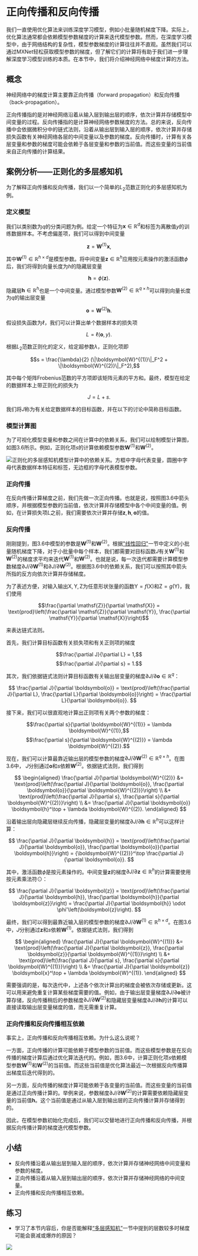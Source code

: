 # 正向传播和反向传播


我们一直使用优化算法来训练深度学习模型，例如小批量随机梯度下降。实际上，优化算法通常都会依赖模型参数梯度的计算来迭代模型参数。然而，在深度学习模型中，由于网络结构的复杂性，模型参数梯度的计算往往并不直观。虽然我们可以通过MXNet轻松获取模型参数的梯度，但了解它们的计算将有助于我们进一步理解深度学习模型训练的本质。在本节中，我们将介绍神经网络中梯度计算的方法。


## 概念

神经网络中的梯度计算主要靠正向传播（forward propagation）和反向传播（back-propagation）。

正向传播指的是对神经网络沿着从输入层到输出层的顺序，依次计算并存储模型中间变量的过程。反向传播指的是计算神经网络参数梯度的方法。总的来说，反向传播中会依据微积分中的链式法则，沿着从输出层到输入层的顺序，依次计算并存储损失函数有关神经网络各层的中间变量以及参数的梯度。反向传播时，计算有关各层变量和参数的梯度可能会依赖于各层变量和参数的当前值。而这些变量的当前值来自正向传播的计算结果。


## 案例分析——正则化的多层感知机

为了解释正向传播和反向传播，我们以一个简单的$L_2$范数正则化的多层感知机为例。


### 定义模型

我们以类别数为$q$的分类问题为例。给定一个特征为$\boldsymbol{x} \in \mathbb{R}^d$和标签为离散值$y$的训练数据样本。不考虑偏差项，我们可以得到中间变量

$$\boldsymbol{z} = \boldsymbol{W}^{(1)} \boldsymbol{x},$$

其中$\boldsymbol{W}^{(1)} \in \mathbb{R}^{h \times d}$是模型参数。将中间变量$\boldsymbol{z} \in \mathbb{R}^h$应用按元素操作的激活函数$\phi$后，我们将得到向量长度为$h$的隐藏层变量

$$\boldsymbol{h} = \phi (\boldsymbol{z}).$$

隐藏层$\boldsymbol{h} \in \mathbb{R}^h$也是一个中间变量。通过模型参数$\boldsymbol{W}^{(2)} \in \mathbb{R}^{q \times h}$可以得到向量长度为$q$的输出层变量

$$\boldsymbol{o} = \boldsymbol{W}^{(2)} \boldsymbol{h}.$$

假设损失函数为$\ell$，我们可以计算出单个数据样本的损失项

$$L = \ell(\boldsymbol{o}, y).$$

根据$L_2$范数正则化的定义，给定超参数$\lambda$，正则化项即

$$s = \frac{\lambda}{2} (\|\boldsymbol{W}^{(1)}\|_F^2 + \|\boldsymbol{W}^{(2)}\|_F^2),$$

其中每个矩阵Frobenius范数的平方项即该矩阵元素的平方和。最终，模型在给定的数据样本上带正则化的损失为

$$J = L + s.$$

我们将$J$称为有关给定数据样本的目标函数，并在以下的讨论中简称目标函数。


### 模型计算图

为了可视化模型变量和参数之间在计算中的依赖关系，我们可以绘制模型计算图，如图3.6所示。例如，正则化项$s$的计算依赖模型参数$\boldsymbol{W}^{(1)}$和$\boldsymbol{W}^{(2)}$。

![正则化的多层感知机模型计算中的依赖关系。方框中字母代表变量，圆圈中字母代表数据样本特征和标签，无边框的字母代表模型参数。](../img/backprop.svg)


### 正向传播

在反向传播计算梯度之前，我们先做一次正向传播。也就是说，按照图3.6中箭头顺序，并根据模型参数的当前值，依次计算并存储模型中各个中间变量的值。例如，在计算损失项$L$之前，我们需要依次计算并存储$\boldsymbol{z}, \boldsymbol{h}, \boldsymbol{o}$的值。


### 反向传播

刚刚提到，图3.6中模型的参数是$\boldsymbol{W}^{(1)}$和$\boldsymbol{W}^{(2)}$。根据["线性回归"](linear-regression.md)一节中定义的小批量随机梯度下降，对于小批量中每个样本，我们都需要对目标函数$J$有关$\boldsymbol{W}^{(1)}$和$\boldsymbol{W}^{(2)}$的梯度求平均来迭代$\boldsymbol{W}^{(1)}$和$\boldsymbol{W}^{(2)}$。也就是说，每一次迭代都需要计算模型参数梯度$\partial J/\partial \boldsymbol{W}^{(1)}$和$\partial J/\partial \boldsymbol{W}^{(2)}$。根据图3.6中的依赖关系，我们可以按照其中箭头所指的反方向依次计算并存储梯度。

为了表述方便，对输入输出$\mathsf{X}, \mathsf{Y}, \mathsf{Z}$为任意形状张量的函数$\mathsf{Y}=f(\mathsf{X})$和$\mathsf{Z}=g(\mathsf{Y})$，我们使用

$$\frac{\partial \mathsf{Z}}{\partial \mathsf{X}} = \text{prod}\left(\frac{\partial \mathsf{Z}}{\partial \mathsf{Y}}, \frac{\partial \mathsf{Y}}{\partial \mathsf{X}}\right)$$

来表达链式法则。


首先，我们计算目标函数有关损失项和有关正则项的梯度

$$\frac{\partial J}{\partial L} = 1,$$ 
$$\frac{\partial J}{\partial s} = 1.$$



其次，我们依据链式法则计算目标函数有关输出层变量的梯度$\partial J/\partial \boldsymbol{o} \in \mathbb{R}^q$：

$$
\frac{\partial J}{\partial \boldsymbol{o}} 
= \text{prod}\left(\frac{\partial J}{\partial L}, \frac{\partial L}{\partial \boldsymbol{o}}\right)
= \frac{\partial L}{\partial \boldsymbol{o}}.
$$


接下来，我们可以很直观地计算出正则项有关两个参数的梯度：

$$\frac{\partial s}{\partial \boldsymbol{W}^{(1)}} = \lambda \boldsymbol{W}^{(1)},$$ $$\frac{\partial s}{\partial \boldsymbol{W}^{(2)}} = \lambda \boldsymbol{W}^{(2)}.$$



现在，我们可以计算最靠近输出层的模型参数的梯度$\partial J/\partial \boldsymbol{W}^{(2)} \in \mathbb{R}^{q \times h}$。在图3.6中，
$J$分别通过$\boldsymbol{o}$和$s$依赖$\boldsymbol{W}^{(2)}$。依据链式法则，我们得到

$$
\begin{aligned}
\frac{\partial J}{\partial \boldsymbol{W}^{(2)}} 
&= \text{prod}\left(\frac{\partial J}{\partial \boldsymbol{o}}, \frac{\partial \boldsymbol{o}}{\partial \boldsymbol{W}^{(2)}}\right) \\ 
&+ \text{prod}\left(\frac{\partial J}{\partial s}, \frac{\partial s}{\partial \boldsymbol{W}^{(2)}}\right) \\
&= \frac{\partial J}{\partial \boldsymbol{o}} \boldsymbol{h}^\top + \lambda \boldsymbol{W}^{(2)}.
\end{aligned}
$$


沿着输出层向隐藏层继续反向传播，隐藏层变量的梯度$\partial J/\partial \boldsymbol{h} \in \mathbb{R}^h$可以这样计算：

$$
\frac{\partial J}{\partial \boldsymbol{h}} 
= \text{prod}\left(\frac{\partial J}{\partial \boldsymbol{o}}, \frac{\partial \boldsymbol{o}}{\partial \boldsymbol{h}}\right)
= {\boldsymbol{W}^{(2)}}^\top \frac{\partial J}{\partial \boldsymbol{o}}.
$$


其中，激活函数$\phi$是按元素操作的。中间变量$\boldsymbol{z}$的梯度$\partial J/\partial \boldsymbol{z} \in \mathbb{R}^h$的计算需要使用按元素乘法符$\odot$：

$$
\frac{\partial J}{\partial \boldsymbol{z}} 
= \text{prod}\left(\frac{\partial J}{\partial \boldsymbol{h}}, \frac{\partial \boldsymbol{h}}{\partial \boldsymbol{z}}\right)
= \frac{\partial J}{\partial \boldsymbol{h}} \odot \phi'\left(\boldsymbol{z}\right).
$$

最终，我们可以得到最靠近输入层的模型参数的梯度$\partial J/\partial \boldsymbol{W}^{(1)} \in \mathbb{R}^{h \times d}$。在图3.6中，$J$分别通过$\boldsymbol{z}$和$s$依赖$\boldsymbol{W}^{(1)}$。依据链式法则，我们得到

$$
\begin{aligned}
\frac{\partial J}{\partial \boldsymbol{W}^{(1)}} 
&= \text{prod}\left(\frac{\partial J}{\partial \boldsymbol{z}}, \frac{\partial \boldsymbol{z}}{\partial \boldsymbol{W}^{(1)}}\right) \\ 
&+ \text{prod}\left(\frac{\partial J}{\partial s}, \frac{\partial s}{\partial \boldsymbol{W}^{(1)}}\right) \\
&= \frac{\partial J}{\partial \boldsymbol{z}} \boldsymbol{x}^\top + \lambda \boldsymbol{W}^{(1)}.
\end{aligned}
$$


需要强调的是，每次迭代中，上述各个依次计算出的梯度会被依次存储或更新。这可以用来避免重复计算某些梯度需要的值。例如，由于输出层变量梯度$\partial J/\partial \boldsymbol{o}$被计算存储，反向传播稍后的参数梯度$\partial J/\partial \boldsymbol{W}^{(2)}$和隐藏层变量梯度$\partial J/\partial \boldsymbol{h}$的计算可以直接读取输出层变量梯度的值，而无需重复计算。

### 正向传播和反向传播相互依赖

事实上，正向传播和反向传播相互依赖。为什么这么说呢？

一方面，正向传播的计算可能依赖于模型参数的当前值。而这些模型参数是在反向传播的梯度计算后通过优化算法迭代的。例如，图3.6中，计算正则化项$s$依赖模型参数$\boldsymbol{W}^{(1)}$和$\boldsymbol{W}^{(2)}$的当前值。而这些当前值是优化算法最近一次根据反向传播算出梯度后迭代得到的。

另一方面，反向传播的梯度计算可能依赖于各变量的当前值。而这些变量的当前值是通过正向传播计算的。举例来说，参数梯度$\partial J/\partial \boldsymbol{W}^{(2)}$的计算需要依赖隐藏层变量的当前值$\boldsymbol{h}$。这个当前值是通过从输入层到输出层的正向传播计算并存储得到的。

因此，在模型参数初始化完成后，我们可以交替地进行正向传播和反向传播，并根据反向传播计算的梯度迭代模型参数。

## 小结

* 反向传播沿着从输出层到输入层的顺序，依次计算并存储神经网络中间变量和参数的梯度。
* 正向传播沿着从输入层到输出层的顺序，依次计算并存储神经网络的中间变量。
* 正向传播和反向传播相互依赖。


## 练习

* 学习了本节内容后，你是否能解释[“多层感知机”](mlp.md)一节中提到的层数较多时梯度可能会衰减或爆炸的原因？





![](../img/qr_backprop.svg)
